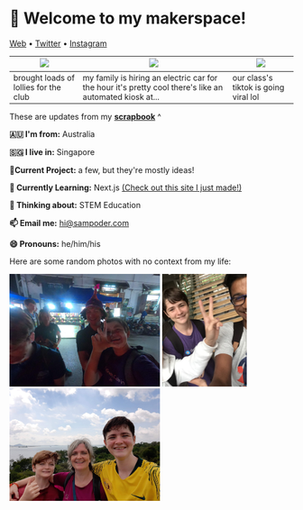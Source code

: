 <h1 align="left">👋 Welcome to my makerspace!</h3>

<p align="left">
  <a href="https://sampoder.com">Web</a> •
  <a href="https://twitter.com/sam_poder">Twitter</a> •
  <a href="https://instagram.com/sam_poder">Instagram</a>
</p>

  
  
  <!--- START_SCRAPBOOK_WIDGET --->
  | <img src ="https://dl.airtable.com/.attachments/70e45167495e170b3456972af70f077b/b79ff397/img_20201122_001842.jpg">  |  <img src ="https://dl.airtable.com/.attachments/6e48636a130deaf4cd1103da34d11ff5/63eed6b1/img_20201121_202346.jpg"> | <img src ="https://dl.airtable.com/.attachments/5409f3578006a02132074bf14391179e/1d6f9b3e/img-20201119-wa0006.jpg"> |
|---|---|---|
| brought loads of lollies for the club | my family is hiring an electric car for the hour it's pretty cool there's like an automated kiosk at...  | our class's tiktok is going viral lol   |
  <!--- END_SCRAPBOOK_WIDGET --->
  
  
  
  These are updates from my [**scrapbook**](https://scrapbook.hackclub.com/sampoder) ^
  
**🇦🇺 I'm from:** Australia

**🇸🇬 I live in:** Singapore

**🔭Current Project:** a few, but they're mostly ideas!
  
**🌱 Currently Learning:** Next.js [(Check out this site I just made!)](http://summer.hackclub.com)

**🤔 Thinking about:** STEM Education

**📫 Email me:** hi@sampoder.com

**😄 Pronouns:** he/him/his

Here are some random photos with no context from my life:

<img src ="https://github.com/sampoder/sampoder/raw/master/GOPR5263.JPG" height = "200px">  <img src ="https://github.com/sampoder/sampoder/raw/master/IMG_0269.jpg" height = "200px"> <img src ="https://github.com/sampoder/sampoder/raw/master/20200807_111143.jpg/" height = "200px">
